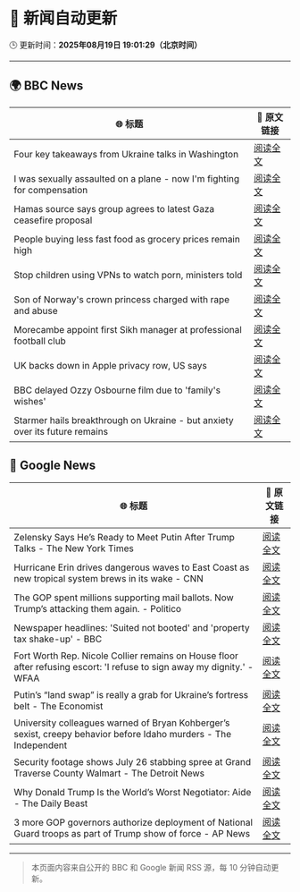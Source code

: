 # 🧠 新闻自动更新

🕒 更新时间：**2025年08月19日 19:01:29（北京时间）**

---

## 🌍 BBC News

| 🌐 标题 | 🔗 原文链接 |
|--------|-------------|
| Four key takeaways from Ukraine talks in Washington | [阅读全文](https://www.bbc.com/news/articles/c5yp4jggrj2o?at_medium=RSS&at_campaign=rss) |
| I was sexually assaulted on a plane - now I'm fighting for compensation | [阅读全文](https://www.bbc.com/news/articles/cly6g2j67rko?at_medium=RSS&at_campaign=rss) |
| Hamas source says group agrees to latest Gaza ceasefire proposal | [阅读全文](https://www.bbc.com/news/articles/ckgjye15zdlo?at_medium=RSS&at_campaign=rss) |
| People buying less fast food as grocery prices remain high | [阅读全文](https://www.bbc.com/news/articles/c5y042g11yvo?at_medium=RSS&at_campaign=rss) |
| Stop children using VPNs to watch porn, ministers told | [阅读全文](https://www.bbc.com/news/articles/cn438z3ejxyo?at_medium=RSS&at_campaign=rss) |
| Son of Norway's crown princess charged with rape and abuse | [阅读全文](https://www.bbc.com/news/articles/cvg3ke05355o?at_medium=RSS&at_campaign=rss) |
| Morecambe appoint first Sikh manager at professional football club | [阅读全文](https://www.bbc.com/sport/football/articles/cwygp4y1e81o?at_medium=RSS&at_campaign=rss) |
| UK backs down in Apple privacy row, US says | [阅读全文](https://www.bbc.com/news/articles/cdj2m3rrk74o?at_medium=RSS&at_campaign=rss) |
| BBC delayed Ozzy Osbourne film due to 'family's wishes' | [阅读全文](https://www.bbc.com/news/articles/c2kz8gvkjn5o?at_medium=RSS&at_campaign=rss) |
| Starmer hails breakthrough on Ukraine - but anxiety over its future remains | [阅读全文](https://www.bbc.com/news/articles/cr5rl6y04z0o?at_medium=RSS&at_campaign=rss) |

## 📰 Google News

| 🌐 标题 | 🔗 原文链接 |
|--------|-------------|
| Zelensky Says He’s Ready to Meet Putin After Trump Talks - The New York Times | [阅读全文](https://news.google.com/rss/articles/CBMie0FVX3lxTE1OdzNqdFppOUZkR2d0R0FpNHlKRHpoTVhwamlBY0V6X2JSYldLQ1hpZGpoQUZocDVnSUExWDVEeDBhb0p1SjUydXZEV1pJTklGTmtpTEF3eWNhQVpLbHotOEdaMGRhd1FLZzZZR21OMnZrSWV3SGNGa09VZw?oc=5) |
| Hurricane Erin drives dangerous waves to East Coast as new tropical system brews in its wake - CNN | [阅读全文](https://news.google.com/rss/articles/CBMilAFBVV95cUxQclVhZUFVV2tXdUl6ZFVjRUN6aVg0YUFEWU0tNkhablFvWWR1aEpZYUJWWjY5dDBGdXBaVmkwMG5kSFhYdklyTlBxMEdHSFlCRjZCY0wxTFlVN3lNUk05dVlCY0lEUUg0Ym1QN1RuTEhCQ2ZDQjcwY0M0TFRqb3lqeERuOTBTUTQ1b0JYTnhiakdKeVpD?oc=5) |
| The GOP spent millions supporting mail ballots. Now Trump’s attacking them again. - Politico | [阅读全文](https://news.google.com/rss/articles/CBMigAFBVV95cUxQRFV0U2VJMG1oX19TUGtfR1BNSUdzbjFDYmQwbWwtOG9VamJmRXFzUDVRM0NiMVhhYWRVYW9aUVo5QjNwMy1KUUhzRzM0ZEM3aHctc0pVVUxQYWhiaW1CRmVXRms2bU9pUTlBTGtiSi0zcVp1NGwwNldNelhld2s2SQ?oc=5) |
| Newspaper headlines: 'Suited not booted' and 'property tax shake-up' - BBC | [阅读全文](https://news.google.com/rss/articles/CBMiWkFVX3lxTE9lTVN6M3BlUktvdFkwOXB4YzlqQ21kbzduU3I0eE5LT2RGUW5wSnV2Rjg5OFdpSlhnaHM1TDBJdnRmcE9HY0tuaG5xRkhIczV4SnVfTGdLbTRkZ9IBX0FVX3lxTE82dGN4X3NNOVRPaVRMeFMyN3JtRmFpVGVVVzhBME9oZWwwallxYVlXM3ctWEZUU0ZsQ21KYzFQaENQMXdaUTV3MmR3V2FWb2J6N0hwd2lmUTJZSUZsMFRr?oc=5) |
| Fort Worth Rep. Nicole Collier remains on House floor after refusing escort: 'I refuse to sign away my dignity.' - WFAA | [阅读全文](https://news.google.com/rss/articles/CBMi7wFBVV95cUxQcS1ZODRaZ2F6VnFzUS1zSUYtbFdYYW4xT2ZIWWMyUU50WEJxNGVGOUdvdzhpV3puTHN1QlozWE9tY1puX0xKNUdib2lmckxhaE1iQ2szLTlfclotZWZBOG1lZmFNNVRyRFE4U2VlYXhCblJBVDlta0NYaDE0MGdvemtNWmNkNmMwcnRyZE1SMFRESmlyaEZUTlpqODBzNFVfYzZ5cnItTFpFc0kzS2tLbjZpVGR0a3ZocWV3Qno5Zk8zTEQ0X0FJQlo0bnZURmdPS3hYcjNKUGxYY2dPYVJWN2FmdXJ5UVdnSnM5WGxKSQ?oc=5) |
| Putin’s “land swap” is really a grab for Ukraine’s fortress belt - The Economist | [阅读全文](https://news.google.com/rss/articles/CBMipwFBVV95cUxPZHY0Q1pZMmZNVmRZX3Vyam9fdF9HVk9ob2tWeFRhZ2dJWkxPNl9YRjA3WmY0OWJJajRqUzd0WjdwTE1uS3I3WUFIeXQxVnp5eFNKWXdxbkZXQXZwbWRIdks4R0ZlTHozR1ItN1BfZ19nRkhDZ2tJdWs0amdxRW9EYlpWMnNPRXR6M3RSb3c3U2tnY0YyNVhsTjhDNkdQQWtoYnZjUjhsbw?oc=5) |
| University colleagues warned of Bryan Kohberger’s sexist, creepy behavior before Idaho murders - The Independent | [阅读全文](https://news.google.com/rss/articles/CBMisAFBVV95cUxNTVFRaXlfR3MyNzMxRDF5cmpuV0hyR2lLWUNEWDU0bUhYbVVrekJEek5CVEpkS2U1c0Z2N1F1bndDZG9kTXlSTnhzMHByTV9OdWNVZmJLY29GRUdZUF9XT29SMjFuSmZqMEVnbm80QTJtVWg4R2IzT2pmNVlLcl9aM2Q2eEUwM3VYRnJhbXhOYXcwcFAxR0k3eVBNQ2Fadkhva20zZHFCc1VxUkY4cVExYw?oc=5) |
| Security footage shows July 26 stabbing spree at Grand Traverse County Walmart - The Detroit News | [阅读全文](https://news.google.com/rss/articles/CBMi7AFBVV95cUxNNUNSdE5USF9YRE9DTE5OSkFHOXFSTnNoczhMb1ZOQU1lN2t1WFczMHJpV1ZITV9nazdDVlFSUlUyREZjQnFPeVR3SEJ0UFc1NUowRFlSV2g4cmp0c09EbzdzMHlQOEV1djhFdk1QNzhIMTkxV0s0ajI0RFB6QmpXZ1pMeU1QSkRQWE5nd0RpN1I0Znl2TWZoUHdtRlhUd09Mckl4dkFjblMwQWRTaW9ucnB1WTZpR05GdzQ0QkpFMlI2NndtVVNhWkd2Yk9Qc2RmeHpXbDNhNk1Ebjk1bkxLSFlwam85MGcxUHJjZw?oc=5) |
| Why Donald Trump Is the World’s Worst Negotiator: Aide - The Daily Beast | [阅读全文](https://news.google.com/rss/articles/CBMisgFBVV95cUxON0s2V0NjdVNsbXdacGR0clcyZW9iZHdRajRXSElhNmNnWk1SZUxwRXZkVXpaUFR4QjNRNHhtN0w4UXNtWWdQaVdaSklxd2steWxHSmppOW01TGRaVnJKNVh3c1JtVG5OeWo3OXkyaHd3elQ2OFNfUjhoOEw2b3YwS0Zia21jQTFJbl9uTzU3aEVTb1dfNzU5aTlnQ2s3VDJjU0FyYVhjd2gtZVFiX1VsTGFR?oc=5) |
| 3 more GOP governors authorize deployment of National Guard troops as part of Trump show of force - AP News | [阅读全文](https://news.google.com/rss/articles/CBMisgFBVV95cUxNY0d4MkdnZEs2bGVxVk92Z0tfWlpoMkE1MThIRWswREZSUk1fRTNyd2hjWTE0ZHNxblplRmt4R3NmYm9GTVpFdGx3ODlSeEwyOEdJNW1nN3V2TlNaZFdxaUs1endXendOeW41djVpbjFSbnhSTHo1cHJsaVN3ZVFpVTFJeDU1Nk1HSGZkMXkzdkE1MU9tS3V6dTBVdzFZNngwVnpMY1U0aWZVWWgwNVdNWk9B?oc=5) |

---
> 本页面内容来自公开的 BBC 和 Google 新闻 RSS 源，每 10 分钟自动更新。